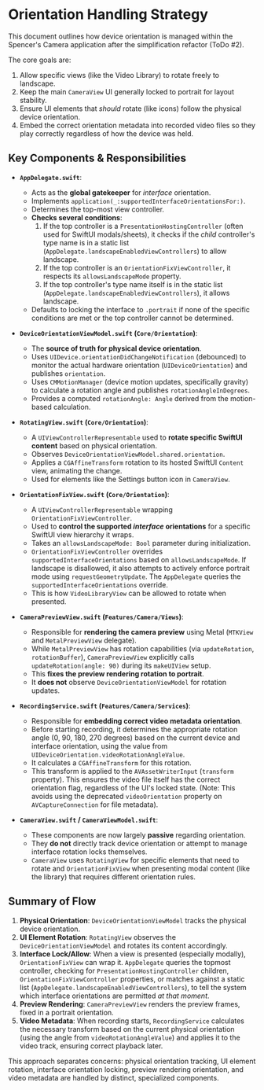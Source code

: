 # Orientation Handling Strategy

This document outlines how device orientation is managed within the Spencer's Camera application after the simplification refactor (ToDo #2).

The core goals are:
1.  Allow specific views (like the Video Library) to rotate freely to landscape.
2.  Keep the main `CameraView` UI generally locked to portrait for layout stability.
3.  Ensure UI elements that *should* rotate (like icons) follow the physical device orientation.
4.  Embed the correct orientation metadata into recorded video files so they play correctly regardless of how the device was held.

## Key Components & Responsibilities

*   **`AppDelegate.swift`**:
    *   Acts as the **global gatekeeper** for *interface* orientation.
    *   Implements `application(_:supportedInterfaceOrientationsFor:)`.
    *   Determines the top-most view controller.
    *   **Checks several conditions**:
        1.  If the top controller is a `PresentationHostingController` (often used for SwiftUI modals/sheets), it checks if the *child* controller's type name is in a static list (`AppDelegate.landscapeEnabledViewControllers`) to allow landscape.
        2.  If the top controller is an `OrientationFixViewController`, it respects its `allowsLandscapeMode` property.
        3.  If the top controller's type name itself is in the static list (`AppDelegate.landscapeEnabledViewControllers`), it allows landscape.
    *   Defaults to locking the interface to `.portrait` if none of the specific conditions are met or the top controller cannot be determined.

*   **`DeviceOrientationViewModel.swift` (`Core/Orientation`)**:
    *   The **source of truth for physical device orientation**.
    *   Uses `UIDevice.orientationDidChangeNotification` (debounced) to monitor the actual hardware orientation (`UIDeviceOrientation`) and publishes `orientation`.
    *   Uses `CMMotionManager` (device motion updates, specifically gravity) to calculate a rotation angle and publishes `rotationAngleInDegrees`.
    *   Provides a computed `rotationAngle: Angle` derived from the motion-based calculation.

*   **`RotatingView.swift` (`Core/Orientation`)**:
    *   A `UIViewControllerRepresentable` used to **rotate specific SwiftUI content** based on physical orientation.
    *   Observes `DeviceOrientationViewModel.shared.orientation`.
    *   Applies a `CGAffineTransform` rotation to its hosted SwiftUI `Content` view, animating the change.
    *   Used for elements like the Settings button icon in `CameraView`.

*   **`OrientationFixView.swift` (`Core/Orientation`)**:
    *   A `UIViewControllerRepresentable` wrapping `OrientationFixViewController`.
    *   Used to **control the supported *interface* orientations** for a specific SwiftUI view hierarchy it wraps.
    *   Takes an `allowsLandscapeMode: Bool` parameter during initialization.
    *   `OrientationFixViewController` overrides `supportedInterfaceOrientations` based on `allowsLandscapeMode`. If landscape is disallowed, it also attempts to actively enforce portrait mode using `requestGeometryUpdate`. The `AppDelegate` queries the `supportedInterfaceOrientations` override.
    *   This is how `VideoLibraryView` can be allowed to rotate when presented.

*   **`CameraPreviewView.swift` (`Features/Camera/Views`)**: 
    *   Responsible for **rendering the camera preview** using Metal (`MTKView` and `MetalPreviewView` delegate).
    *   While `MetalPreviewView` has rotation capabilities (via `updateRotation`, `rotationBuffer`), `CameraPreviewView` explicitly calls `updateRotation(angle: 90)` during its `makeUIView` setup.
    *   This **fixes the preview rendering rotation to portrait**.
    *   It **does not** observe `DeviceOrientationViewModel` for rotation updates.

*   **`RecordingService.swift` (`Features/Camera/Services`)**:
    *   Responsible for **embedding correct video metadata orientation**.
    *   Before starting recording, it determines the appropriate rotation angle (0, 90, 180, 270 degrees) based on the current device and interface orientation, using the value from `UIDeviceOrientation.videoRotationAngleValue`.
    *   It calculates a `CGAffineTransform` for this rotation.
    *   This transform is applied to the `AVAssetWriterInput` (`transform` property). This ensures the video file itself has the correct orientation flag, regardless of the UI's locked state. (Note: This avoids using the deprecated `videoOrientation` property on `AVCaptureConnection` for file metadata).

*   **`CameraView.swift` / `CameraViewModel.swift`**:
    *   These components are now largely **passive** regarding orientation.
    *   They **do not** directly track device orientation or attempt to manage interface rotation locks themselves.
    *   `CameraView` uses `RotatingView` for specific elements that need to rotate and `OrientationFixView` when presenting modal content (like the library) that requires different orientation rules.

## Summary of Flow

1.  **Physical Orientation**: `DeviceOrientationViewModel` tracks the physical device orientation.
2.  **UI Element Rotation**: `RotatingView` observes the `DeviceOrientationViewModel` and rotates its content accordingly.
3.  **Interface Lock/Allow**: When a view is presented (especially modally), `OrientationFixView` can wrap it. `AppDelegate` queries the topmost controller, checking for `PresentationHostingController` children, `OrientationFixViewController` properties, or matches against a static list (`AppDelegate.landscapeEnabledViewControllers`), to tell the system which interface orientations are permitted *at that moment*.
4.  **Preview Rendering**: `CameraPreviewView` renders the preview frames, fixed in a portrait orientation.
5.  **Video Metadata**: When recording starts, `RecordingService` calculates the necessary transform based on the current physical orientation (using the angle from `videoRotationAngleValue`) and applies it to the video track, ensuring correct playback later.

This approach separates concerns: physical orientation tracking, UI element rotation, interface orientation locking, preview rendering orientation, and video metadata are handled by distinct, specialized components. 